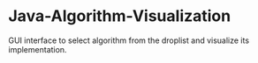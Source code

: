 # Java-Algorithm-Visualization
GUI interface to select algorithm from the droplist and visualize its implementation.

